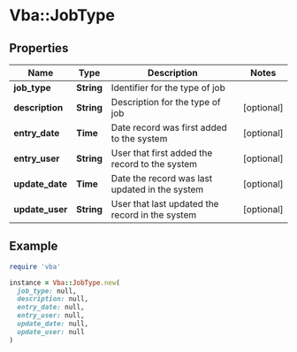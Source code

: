 # Vba::JobType

## Properties

| Name | Type | Description | Notes |
| ---- | ---- | ----------- | ----- |
| **job_type** | **String** | Identifier for the type of job |  |
| **description** | **String** | Description for the type of job | [optional] |
| **entry_date** | **Time** | Date record was first added to the system | [optional] |
| **entry_user** | **String** | User that first added the record to the system | [optional] |
| **update_date** | **Time** | Date the record was last updated in the system | [optional] |
| **update_user** | **String** | User that last updated the record in the system | [optional] |

## Example

```ruby
require 'vba'

instance = Vba::JobType.new(
  job_type: null,
  description: null,
  entry_date: null,
  entry_user: null,
  update_date: null,
  update_user: null
)
```

